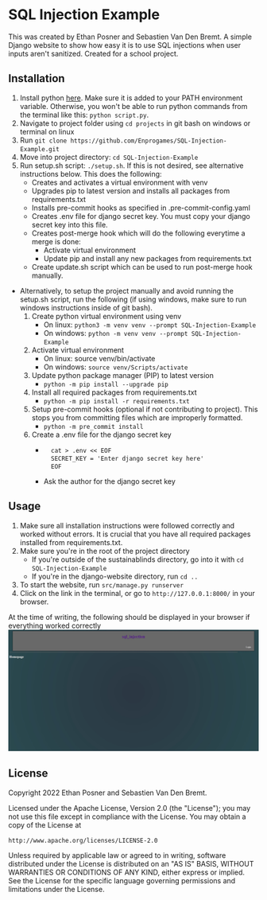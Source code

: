 # SQL Injection Example
This was created by Ethan Posner and Sebastien Van Den Bremt. A simple Django website to show how easy it is to use SQL injections when user inputs aren't sanitized. Created for a school project.

## Installation
1. Install python [here](https://www.python.org/downloads/). Make sure it is added to your PATH environment variable. Otherwise, you won't be able to run python commands from the terminal like this: `python script.py`.
1. Navigate to project folder using `cd projects` in git bash on windows or terminal on linux
2. Run `git clone https://github.com/Enprogames/SQL-Injection-Example.git`
3. Move into project directory: `cd SQL-Injection-Example`
4. Run setup.sh script: `./setup.sh`. If this is not desired, see alternative instructions below. This does the following:
    - Creates and activates a virtual environment with venv
    - Upgrades pip to latest version and installs all packages from requirements.txt
    - Installs pre-commit hooks as specified in .pre-commit-config.yaml
    - Creates .env file for django secret key. You must copy your django secret key into this file.
    - Creates post-merge hook which will do the following everytime a merge is done:
        - Activate virtual environment
        - Update pip and install any new packages from requirements.txt
    - Create update.sh script which can be used to run post-merge hook manually.
- Alternatively, to setup the project manually and avoid running the setup.sh script, run the following (if using windows, make sure to run windows instructions inside of git bash).
    1. Create python virtual environment using venv
        - On linux: `python3 -m venv venv --prompt SQL-Injection-Example`
        - On windows: `python -m venv venv --prompt SQL-Injection-Example`
    2. Activate virtual environment
        - On linux: source venv/bin/activate
        - On windows: `source venv/Scripts/activate`
    3. Update python package manager (PIP) to latest version
        - `python -m pip install --upgrade pip`
    4. Install all required packages from requirements.txt
        - `python -m pip install -r requirements.txt`
    5. Setup pre-commit hooks (optional if not contributing to project). This stops you from committing files which are improperly formatted.
        - `python -m pre_commit install`
    6. Create a .env file for the django secret key
        - ```
            cat > .env << EOF
            SECRET_KEY = 'Enter django secret key here'
            EOF
          ```
        - Ask the author for the django secret key

## Usage

1. Make sure all installation instructions were followed correctly and worked without errors. It is crucial that you have all required packages installed from requirements.txt.
2. Make sure you're in the root of the project directory
    - If you're outside of the sustainablinds directory, go into it with `cd SQL-Injection-Example`
    - If you're in the django-website directory, run `cd ..`
3. To start the website, run `src/manage.py runserver`
4. Click on the link in the terminal, or go to `http://127.0.0.1:8000/` in your browser.

At the time of writing, the following should be displayed in your browser if everything worked correctly
![website-homepage](Documentation/Images/website-homepage.jpg)

## License
Copyright 2022 Ethan Posner and Sebastien Van Den Bremt.

Licensed under the Apache License, Version 2.0 (the "License");
you may not use this file except in compliance with the License.
You may obtain a copy of the License at

    http://www.apache.org/licenses/LICENSE-2.0

Unless required by applicable law or agreed to in writing, software
distributed under the License is distributed on an "AS IS" BASIS,
WITHOUT WARRANTIES OR CONDITIONS OF ANY KIND, either express or implied.
See the License for the specific language governing permissions and
limitations under the License.